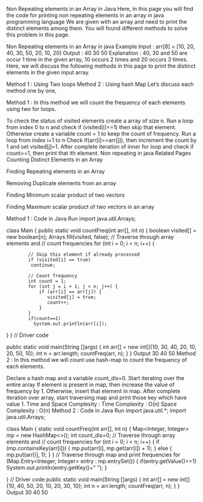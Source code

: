 Non Repeating elements in an Array in Java
Here, in this page you will find the code for printing non repeating elements in an array in java programming language We are given with an array and need to print the distinct elements among them. You will found different methods to solve this problem in this page.

Non Repeating elements in an Array in java
Example
Input : arr[8] = [10, 20, 40, 30, 50, 20, 10, 20]
Output : 40 30 50
Explanation : 40, 30 and 50 are occur 1 time in the given array, 10 occurs 2 times and 20 occurs 3 times.
Here, we will discuss the following methods in this page to print the distinct elements in the given input array.

Method 1 : Using Two loops
Method 2 : Using hash Map
Let’s discuss each method one by one,

Method 1 :
In this method we will count the frequency of each elements using two for loops.

To check the status of visited elements create a array of size n.
Run a loop from index 0 to n and check if (visited[i]==1) then skip that element.
Otherwise create a variable count = 1 to keep the count of frequency.
Run a loop from index i+1 to n
Check if(arr[i]==arr[j]), then increment the count by 1 and set visited[j]=1.
After complete iteration of inner for loop and check if count==1, then print that ith element.
Non repeating in java
Related Pages
Counting Distinct Elements in an Array

Finding  Repeating elements in an Array

Removing Duplicate elements from an array

Finding Minimum scalar product of two vectors

Finding Maximum scalar product of two vectors in an array 

Method 1 : Code in Java
Run
import java.util.Arrays;

class Main
{
   public static void countFreq(int arr[], int n)
   {
         boolean visited[] = new boolean[n];
         Arrays.fill(visited, false);
         // Traverse through array elements and
         // count frequencies
         for (int i = 0; i < n; i++) {

            // Skip this element if already processed
            if (visited[i] == true)
             continue;

            // Count frequency
            int count = 1;
            for (int j = i + 1; j < n; j++) {
                if (arr[i] == arr[j]) {
                   visited[j] = true;
                   count++;
                }
            }
            if(count==1)   
              System.out.println(arr[i]);
   }
} // Driver code 

public static void main(String []args) 
{ 
int arr[] = new int[]{10, 30, 40, 20, 10, 20, 50, 10}; 
int n = arr.length;
 countFreq(arr, n); 
}
 }
Output
30 
40 
50
Method 2 :
In this method we will count use hash-map to count the frequency of each elements.

Declare a hash map and a variable count_dis=0.
Start iterating over the entire array
If element is present in map, then increase the value of frequency by 1.
Otherwise, insert that element in map.
After complete iteration over array, start traversing map and print those key which have value 1.
Time and Space Complexity :
Time Complexity : O(n)
Space Complexity : O(n)
Method 2 : Code in Java
Run
import java.util.*;
import java.util.Arrays;

class Main
{
   static void countFreq(int arr[], int n)
   {
      Map<Integer, Integer> mp = new HashMap<>();
      int count_dis=0;
      // Traverse through array elements and
      // count frequencies
      for (int i = 0; i < n; i++)
      {
         if (mp.containsKey(arr[i]))
         {
           mp.put(arr[i], mp.get(arr[i]) + 1);
         }
         else
         {
           mp.put(arr[i], 1);
         }
     }
     // Traverse through map and print frequencies
     for (Map.Entry<Integer, Integer> entry : mp.entrySet())
     {    if(entry.getValue()==1)
          System.out.println(entry.getKey()+" ");
     }
     
  }
  // Driver code
  public static void main(String []args)
  {
       int arr[] = new int[]{10, 40, 50, 20, 10, 20, 30, 10};
       int n = arr.length;
       countFreq(arr, n);
  }
}
Output
30 
40 
50

